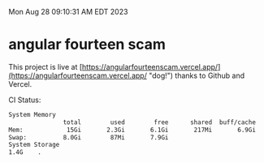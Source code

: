 Mon Aug 28 09:10:31 AM EDT 2023

# angular fourteen scam


This project is live at [https://angularfourteenscam.vercel.app/](https://angularfourteenscam.vercel.app/ "dog!") thanks to Github and Vercel.

CI Status: 

```bash
System Memory
               total        used        free      shared  buff/cache   available
Mem:            15Gi       2.3Gi       6.1Gi       217Mi       6.9Gi        12Gi
Swap:          8.0Gi        87Mi       7.9Gi
System Storage
1.4G	.
```
